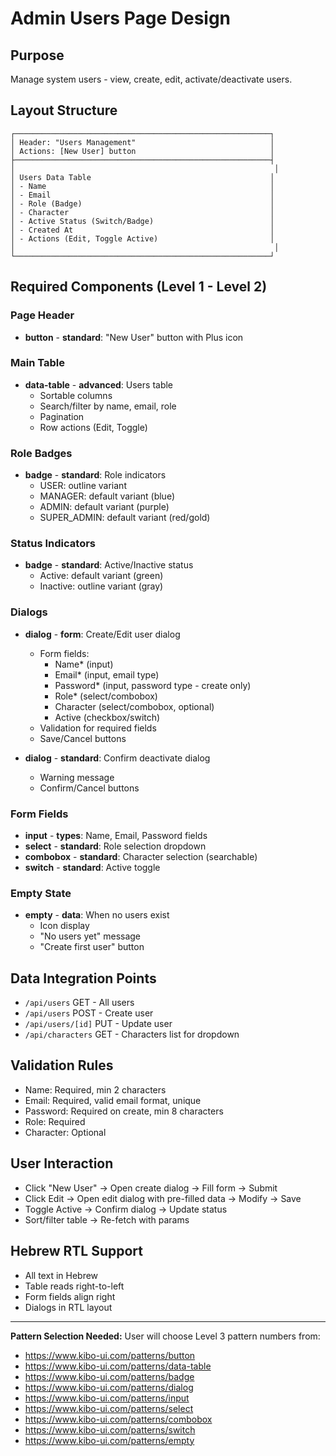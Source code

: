 # Admin Users Page Design

## Purpose
Manage system users - view, create, edit, activate/deactivate users.

## Layout Structure
```
┌─────────────────────────────────────────────────────────┐
│ Header: "Users Management"                              │
│ Actions: [New User] button                              │
├─────────────────────────────────────────────────────────┤
│                                                          │
│ Users Data Table                                        │
│ - Name                                                  │
│ - Email                                                 │
│ - Role (Badge)                                          │
│ - Character                                             │
│ - Active Status (Switch/Badge)                          │
│ - Created At                                            │
│ - Actions (Edit, Toggle Active)                         │
│                                                          │
└─────────────────────────────────────────────────────────┘
```

## Required Components (Level 1 - Level 2)

### Page Header
- **button** - **standard**: "New User" button with Plus icon

### Main Table
- **data-table** - **advanced**: Users table
  - Sortable columns
  - Search/filter by name, email, role
  - Pagination
  - Row actions (Edit, Toggle)

### Role Badges
- **badge** - **standard**: Role indicators
  - USER: outline variant
  - MANAGER: default variant (blue)
  - ADMIN: default variant (purple)
  - SUPER_ADMIN: default variant (red/gold)

### Status Indicators
- **badge** - **standard**: Active/Inactive status
  - Active: default variant (green)
  - Inactive: outline variant (gray)

### Dialogs
- **dialog** - **form**: Create/Edit user dialog
  - Form fields:
    - Name* (input)
    - Email* (input, email type)
    - Password* (input, password type - create only)
    - Role* (select/combobox)
    - Character (select/combobox, optional)
    - Active (checkbox/switch)
  - Validation for required fields
  - Save/Cancel buttons

- **dialog** - **standard**: Confirm deactivate dialog
  - Warning message
  - Confirm/Cancel buttons

### Form Fields
- **input** - **types**: Name, Email, Password fields
- **select** - **standard**: Role selection dropdown
- **combobox** - **standard**: Character selection (searchable)
- **switch** - **standard**: Active toggle

### Empty State
- **empty** - **data**: When no users exist
  - Icon display
  - "No users yet" message
  - "Create first user" button

## Data Integration Points
- `/api/users` GET - All users
- `/api/users` POST - Create user
- `/api/users/[id]` PUT - Update user
- `/api/characters` GET - Characters list for dropdown

## Validation Rules
- Name: Required, min 2 characters
- Email: Required, valid email format, unique
- Password: Required on create, min 8 characters
- Role: Required
- Character: Optional

## User Interaction
- Click "New User" → Open create dialog → Fill form → Submit
- Click Edit → Open edit dialog with pre-filled data → Modify → Save
- Toggle Active → Confirm dialog → Update status
- Sort/filter table → Re-fetch with params

## Hebrew RTL Support
- All text in Hebrew
- Table reads right-to-left
- Form fields align right
- Dialogs in RTL layout

---

**Pattern Selection Needed:**
User will choose Level 3 pattern numbers from:
- https://www.kibo-ui.com/patterns/button
- https://www.kibo-ui.com/patterns/data-table
- https://www.kibo-ui.com/patterns/badge
- https://www.kibo-ui.com/patterns/dialog
- https://www.kibo-ui.com/patterns/input
- https://www.kibo-ui.com/patterns/select
- https://www.kibo-ui.com/patterns/combobox
- https://www.kibo-ui.com/patterns/switch
- https://www.kibo-ui.com/patterns/empty
